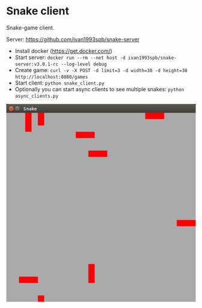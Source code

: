 
# Snake client

Snake-game client.

Server: https://github.com/ivan1993spb/snake-server

* Install docker (https://get.docker.com/)
* Start server: `docker run --rm --net host -d ivan1993spb/snake-server:v3.0.1-rc --log-level debug`
* Create game: `curl -v -X POST -d limit=3 -d width=30 -d height=30 http://localhost:8080/games`
* Start client: `python snake_client.py`
* Optionally you can start async clients to see multiple snakes: `python async_clients.py`

![Screenshot](screenshot.png)
